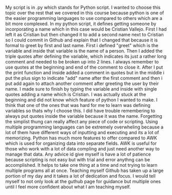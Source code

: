 My script is in .py which stands for Python script. I wanted to choose this topic over the rest that we covered in this course because python is one of the easier programming languages to use compared to others which are a bit more complexed. In my python script, it defines getting someone by incorporating a name which in this case would be Cristian Vallejo. First I had left it as Cristian but then changed it to add a second name next to Cristian so I could commit in Github and explain that I changed that because it is formal to greet by first and last name. 
 First i defined "greet" which is the variable and inside that variable is the name of a person. Then I added the triple quotes after defining the variable, which indicates its just a rather long comment and needed to be broken up into 2 lines. I always remember to use quotes at the beginning and end of the comment to close it. After I put the print function and inside added a comment in quotes but in the middle i put the plus sign to indicate "add" name after the first comment and then i put add again to attach another comment after greeting the user by their name. I made sure to finish by typing the variable and inside with single quotes adding a name which is Cristian.
 I was actually stuck at the beginning and did not know which feature of python I wanted to make. I think that one of the ones that was hard for me to learn was defining variables so thats why I choose this. I did have trouble remembering to always put quotes inside the variable because it was the name. Forgetting the simplist thung can really affect any piece of code or scripting. Using multiple programming languages can be extremely overwheling because a lot of them have different ways of inputting and executing and its a lot of memorizing. Python has much more features to offer compared to AWK which is used for organizing data into separate fields. AWK is useful for those who work with a lot of data compling and just need another way to manage that data. 
 Any advice id give myself is have a lot of patience because scripting is not easy but with trial and error anythng can be accomplished. It helps to take one thing at a time and not trying to learn multiple programs all at once. Teaching myself Github has taken up a large portion of my day and it takes a lot of dedication and focus. I would tell myself to not only look at the guthub page for guidance but multiple ones until I feel more confident about what I am teaching myself. 